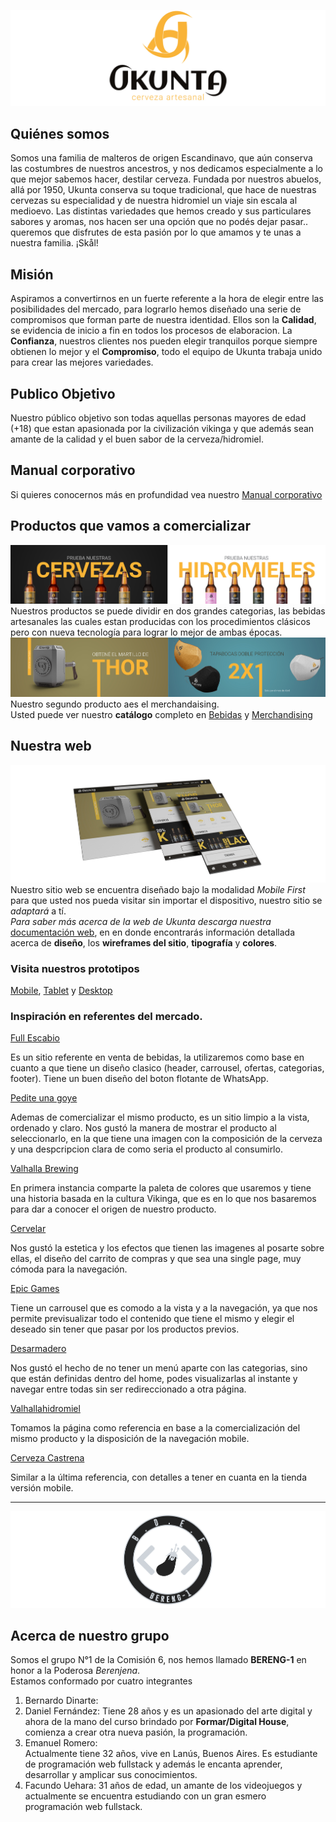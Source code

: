 ![UKUNTA LOGO](./doc/images/portada.jpg "UKUNTA Cerveza Artesanal")

## Quiénes somos
Somos una familia de malteros de origen Escandinavo, que aún conserva las costumbres de nuestros ancestros, y nos dedicamos especialmente a lo que mejor sabemos hacer, destilar cerveza. Fundada por nuestros abuelos, allá por 1950, Ukunta conserva su toque tradicional, que hace de nuestras cervezas su especialidad y de nuestra hidromiel un viaje sin escala al medioevo.
Las distintas variedades que hemos creado y sus particulares sabores y aromas, nos hacen ser una opción que no podés dejar pasar.. queremos que disfrutes de esta pasión por lo que amamos y te unas a nuestra familia. 
¡Skål! 
## Misión
Aspiramos a convertirnos en un fuerte referente a la hora de elegir entre las posibilidades del mercado, para lograrlo hemos diseñado una serie de compromisos que forman parte de nuestra identidad. Ellos son la **Calidad**, se evidencia de inicio a fin en todos los procesos de elaboracion. La **Confianza**, nuestros clientes nos pueden elegir tranquilos porque siempre obtienen lo mejor y el **Compromiso**, todo el equipo de Ukunta trabaja unido para crear las mejores variedades.
## Publico Objetivo
Nuestro público objetivo son todas aquellas personas mayores de edad (+18) que estan apasionada por la civilización vikinga y que además sean amante de la calidad y el buen sabor de la cerveza/hidromiel.   
## Manual corporativo
Si quieres conocernos más en profundidad vea nuestro [Manual corporativo](./doc/identidadCorporativa_UKUNTA.pdf "Identidad Corporativa de Ukunta")

## Productos que vamos a comercializar
![Bebidas](./doc/images/bebidas.jpg "Cervezas e Hidromieles")
Nuestros productos se puede dividir en dos grandes categorias, las bebidas artesanales las cuales estan producidas con los procedimientos clásicos pero con nueva tecnología para lograr lo mejor de ambas épocas. 
![Merchandising](./doc/images/merchandising.jpg "")
Nuestro segundo producto aes el merchandaising.  
Usted puede ver nuestro **catálogo** completo en [Bebidas](./doc/catalogoBebidas_UKUNTA.pdf "Catálogo Bebidas") y [Merchandising](./doc/catalogoMerchandising_UKUNTA.pdf "Catálogo Merchandising")

## Nuestra web
![Responsive](./doc/images/responsive.jpg "Ukunta's web")
Nuestro sitio web se encuentra diseñado bajo la modalidad *Mobile First*  para que usted nos pueda visitar sin importar el dispositivo, nuestro sitio se *adaptará* a tí.  
*Para saber más acerca de la web de Ukunta descarga nuestra* [documentación web](./doc/WebDesing_UKUNTA.pdf "Diseño web Ukunta"), en en donde encontrarás información detallada acerca de **diseño**, los **wireframes del sitio**, **tipografía** y **colores**. 

### Visita nuestros prototipos
[Mobile](https://www.figma.com/proto/202XsgvzJVP3LQusoLvBLl/grupo_1_UKUNTA?node-id=126%3A1&scaling=min-zoom "Prototype Mobile Figma"),
[Tablet](https://www.figma.com/proto/T7np7esUSfz9CvO23xPgtZ/desktop_tablet_UKUNTA?node-id=70%3A1134&scaling=scale-down&page-id=66%3A824 "Prototype Tablet Figma") y
[Desktop](https://www.figma.com/proto/T7np7esUSfz9CvO23xPgtZ/desktop_tablet_UKUNTA?node-id=1%3A3&scaling=scale-down&page-id=1%3A2 "Prototype Desktop Figma")

### Inspiración en referentes del mercado.

[Full Escabio](https://www.fullescabio.com/inicio.html)

Es un sitio referente en venta de bebidas, la utilizaremos como base en cuanto a que tiene un diseño clasico (header, carrousel, ofertas, categorias, footer). Tiene un buen diseño del boton flotante de WhatsApp.

[Pedite una goye](https://www.pediteunagoye.com.ar/)

Ademas de comercializar el mismo producto, es un sitio limpio a la vista, ordenado y claro. Nos gustó la manera de mostrar el producto al seleccionarlo, en la que tiene una imagen con la composición de la cerveza y una despcripcion clara de como seria el producto al consumirlo.

[Valhalla Brewing](https://www.valhallabrewing.com.au/)

En primera instancia comparte la paleta de colores que usaremos y tiene una historia basada en la cultura Vikinga, que es en lo que nos basaremos para dar a conocer el origen de nuestro producto.

[Cervelar](https://www.cervelar.com.ar/)

Nos gustó la estetica y los efectos que tienen las imagenes al posarte sobre ellas, el diseño del carrito de compras y que sea una single page, muy cómoda para la navegación.

[Epic Games](https://www.epicgames.com/store/es-ES/)

Tiene un carrousel que es comodo a la vista y a la navegación, ya que nos permite previsualizar todo el contenido que tiene el mismo y elegir el deseado sin tener que pasar por los productos previos.

[Desarmadero](https://desarmadero.com.ar/)

Nos gustó el hecho de no tener un menú aparte con las categorias, sino que están definidas dentro del home, podes visualizarlas al instante y navegar entre todas sin ser redireccionado a otra página.

[Valhallahidromiel](https://valhallahidromiel.com/es/)

Tomamos la página como referencia en base a la comercialización del mismo producto y la disposición de la navegación mobile.

[Cerveza Castrena](https://cervezacastrena.com/)

Similar a la última referencia, con detalles a tener en cuanta en la tienda versión mobile.
  
---  

![Bereng-1](./doc/images/bereng-1.jpg "GRUPO 1 - BERENG-1")
## Acerca de nuestro grupo
Somos el grupo N°1 de la Comisión 6, nos hemos llamado **BERENG-1** en honor a la Poderosa *Berenjena*.   
Estamos conformado por cuatro integrantes
1. Bernardo Dinarte:
    <!-- Escribir descripción acá -->
2. Daniel Fernández:
    Tiene 28 años y es un apasionado del arte digital y ahora de la mano del curso brindado por **Formar/Digital House**, comienza a crear otra nueva pasión, la programación.
3. Emanuel Romero:  
    Actualmente tiene 32 años, vive en Lanús, Buenos Aires. Es estudiante de programación web fullstack y además le encanta aprender, desarrollar y amplicar sus conocimientos.
4. Facundo Uehara:
    31 años de edad, un amante de los videojuegos y actualmente se encuentra estudiando con un gran esmero programación web fullstack.